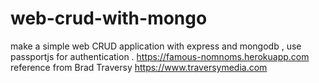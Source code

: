 # web-crud-with-mongo

make a simple web CRUD application with express and mongodb , use passportjs for authentication .
https://famous-nomnoms.herokuapp.com
reference from Brad Traversy https://www.traversymedia.com
